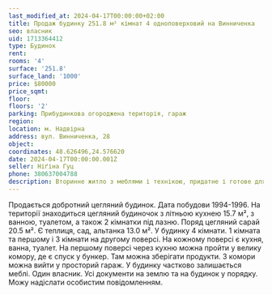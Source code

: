 ```yaml
---
last_modified_at: 2024-04-17T00:00:00+02:00
title: Продаж будинку 251.8 м² кімнат 4 одноповерховий на Винниченка
seo: власник
uid: 1713364412
type: Будинок
rent:
rooms: '4'
surface: '251.8'
surface_land: '1000'
price: $80000
price_sqmt:
floor:
floors: '2'
parking: Прибудинкова огороджена територія, гараж
region:
location: м. Надвірна
address: вул. Винниченка, 28
object:
coordinates: 48.626496,24.576620
date: 2024-04-17T00:00:00.001Z
seller: Ніґіна Гуц
phone: 380637004788
description: Вторинне житло з меблями і технікою, придатне і готове для проживання
---
```


Продається добротний цегляний будинок. Дата побудови 1994-1996. На території знаходиться цегляний будиночок з літньою кухнею 15.7 м², з ванною, туалетом, а також 2 кімнатки під лазню. Поряд цегляний сарай 20.5 м². Є теплиця, сад, альтанка 13.0 м². У будинку 4 кімнати. 1 кімната та першому і 3 кімнати на другому поверсі. На кожному поверсі є кухня, ванна, туалет. На першому поверсі через кухню можна пройти у велику комору, де є спуск у бункер. Там можна зберігати продукти. З комори можна вийти у просторий гараж. У будинку частково залишається меблі. Один власник. Усі документи на землю та на будинок у порядку. Можу надіслати особистим повідомленням.
